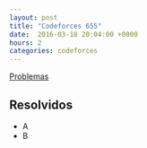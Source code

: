 ```yaml
---
layout: post
title: "Codeforces 655"
date:  2016-03-18 20:04:00 +0000
hours: 2
categories: codeforces 
---
```

[Problemas](http://codeforces.com/contest/655)

## Resolvidos
* A
* B
